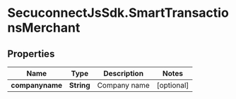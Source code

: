 # SecuconnectJsSdk.SmartTransactionsMerchant

## Properties
Name | Type | Description | Notes
------------ | ------------- | ------------- | -------------
**companyname** | **String** | Company name | [optional] 


